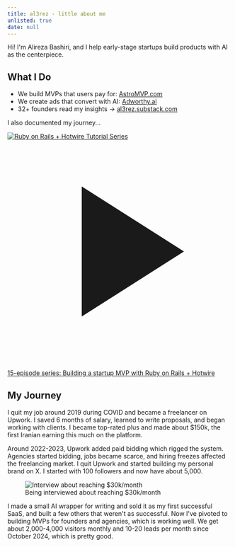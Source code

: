 ```yaml
---
title: al3rez - little about me
unlisted: true
date: null
---
```


Hi! I'm <span class="font-handwriting font-medium">Alireza Bashiri</span>, and I help early-stage startups build products with AI as the centerpiece.

## What I Do

- We build MVPs that users pay for: <a href="https://AstroMVP.com" class="underline decoration-gray-300">AstroMVP.com</a>
- We create ads that convert with AI: <a href="https://Adworthy.ai" class="underline decoration-gray-300">Adworthy.ai</a>
- 32+ founders read my insights → <a href="https://al3rez.substack.com" class="underline decoration-gray-300">al3rez.substack.com</a>

<p class="mt-6 mb-2 text-gray-700"><span class="font-handwriting font-medium">I also documented my journey...</span></p>

<div class="my-6">
  <a href="https://www.youtube.com/playlist?list=PLQBvCAH1VsppU7DECmrJ3hiqqL8zOSrWg" target="_blank" class="group block">
    <div class="relative overflow-hidden rounded-lg border border-gray-200 aspect-video">
      <img 
        src="https://img.youtube.com/vi/G1m6kdXqNWQ/maxresdefault.jpg" 
        alt="Ruby on Rails + Hotwire Tutorial Series"
        class="absolute inset-0 w-full h-full object-cover scale-125 -translate-y-16"
      >
      <div class="absolute inset-0 bg-black bg-opacity-0 group-hover:bg-opacity-20 transition-opacity flex items-center justify-center">
        <div class="bg-red-600 rounded-full p-4 opacity-90 group-hover:scale-110 transition-transform">
          <svg class="w-8 h-8 text-white ml-1" fill="currentColor" viewBox="0 0 24 24">
            <path d="M8 5v14l11-7z"/>
          </svg>
        </div>
      </div>
    </div>
    <p class="mt-3 text-sm text-gray-600">
      <span class="font-medium">15-episode series:</span> Building a startup MVP with Ruby on Rails + Hotwire
    </p>
  </a>
</div>

## My Journey

I quit my job around 2019 during COVID and became a freelancer on Upwork. I saved 6 months of salary, learned to write proposals, and began working with clients. I became top-rated plus and made about $150k, the first Iranian earning this much on the platform.

Around 2022-2023, Upwork added paid bidding which rigged the system. Agencies started bidding, jobs became scarce, and hiring freezes affected the freelancing market. I quit Upwork and started building my personal brand on X. I started with 100 followers and now have about 5,000.

<figure class="my-8">
  <img src="/interview-30k.png" alt="Interview about reaching $30k/month" class="rounded-lg shadow-lg w-full">
  <figcaption class="text-center text-sm text-gray-600 mt-2">Being interviewed about reaching $30k/month</figcaption>
</figure>

I made a small AI wrapper for writing and sold it as my first successful SaaS, and built a few others that weren't as successful. Now I've pivoted to building MVPs for founders and agencies, which is working well. We get about 2,000-4,000 visitors monthly and 10-20 leads per month since October 2024, which is pretty good.
